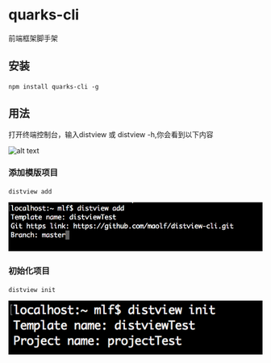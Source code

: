 # quarks-cli
前端框架脚手架

## 安装

`npm install quarks-cli -g`

## 用法

打开终端控制台，输入distview 或 distview -h,你会看到以下内容

![alt text](/static/distview.png)

### 添加模版项目

`distview add`

![alt text](/static/distview-add.png)

### 初始化项目

`distview init`

![alt text](/static/distview-init.png)
